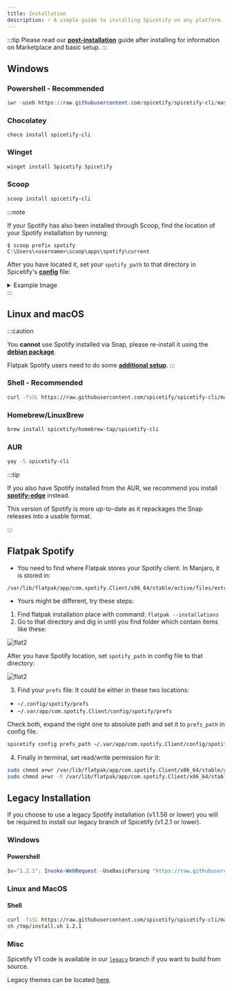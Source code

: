 ```yaml
---
title: Installation
description: ⚡ A simple guide to installing Spicetify on any platform.
---
```


:::tip
Please read our [**post-installation**](./usage.md#post-installation) guide after installing for information on Marketplace and basic setup.
:::

## Windows

### Powershell - Recommended

```powershell
iwr -useb https://raw.githubusercontent.com/spicetify/spicetify-cli/master/install.ps1 | iex
```

### Chocolatey

```
choco install spicetify-cli
```

### Winget

```powershell
winget install Spicetify.Spicetify
```

### Scoop


```powershell
scoop install spicetify-cli
```

:::note

If your Spotify has also been installed through Scoop, find the location of your Spotify installation by running:

```console
$ scoop prefix spotify
C:\Users\<username>\scoop\apps\spotify\current
```

After you have located it, set your `spotify_path` to that directory in Spicetify's [**config**](./customization/config-file) file:

<details>
<summary>Example Image</summary>
<img src="https://user-images.githubusercontent.com/56180050/158084602-99428adf-93bb-4983-968f-14e1f4f5b253.png"></img>
</details>
:::


## Linux and macOS

:::caution

You **cannot** use Spotify installed via Snap, please re-install it using the [**debian package**](https://www.spotify.com/us/download/linux/).

Flatpak Spotify users need to do some [**additional setup**](#flatpak-spotify).
:::

### Shell - Recommended

```bash
curl -fsSL https://raw.githubusercontent.com/spicetify/spicetify-cli/master/install.sh | sh
```

### Homebrew/LinuxBrew

```bash
brew install spicetify/homebrew-tap/spicetify-cli
```

### AUR

```bash
yay -S spicetify-cli
```

:::tip

If you also have Spotify installed from the AUR, we recommend you install [**spotify-edge**](https://aur.archlinux.org/packages/spotify-edge) instead.

This version of Spotify is more up-to-date as it repackages the Snap releases into a usable format.

:::

## Flatpak Spotify

- You need to find where Flatpak stores your Spotify client. In Manjaro, it is stored in:

```
/var/lib/flatpak/app/com.spotify.Client/x86_64/stable/active/files/extra/share/spotify/
```

- Yours might be different, try these steps:

1. Find flatpak installation place with command: `flatpak --installations`
2. Go to that directory and dig in until you find folder which contain items like these:

![flat2](https://user-images.githubusercontent.com/26436809/57563050-81408780-73dc-11e9-92e8-d0cc60502ff3.png)

After you have Spotify location, set `spotify_path` in config file to that directory:

![flat2](https://user-images.githubusercontent.com/26436809/57563057-9ddcbf80-73dc-11e9-82d8-d31cdf7e9cef.png)

3. Find your `prefs` file:
   It could be either in these two locations:

- `~/.config/spotify/prefs`
- `~/.var/app/com.spotify.Client/config/spotify/prefs`

Check both, expand the right one to absolute path and set it to `prefs_path` in config file.

```bash
spicetify config prefs_path ~/.var/app/com.spotify.Client/config/spotify/prefs
```

4. Finally in terminal, set read/write permission for it:

```bash
sudo chmod a+wr /var/lib/flatpak/app/com.spotify.Client/x86_64/stable/active/files/extra/share/spotify
sudo chmod a+wr -R /var/lib/flatpak/app/com.spotify.Client/x86_64/stable/active/files/extra/share/spotify/Apps
```

## Legacy Installation

If you choose to use a legacy Spotify installation (v1.1.56 or lower) you will be required to install our legacy branch of Spicetify (v1.2.1 or lower).

### Windows

#### Powershell
```powershell
$v="1.2.1"; Invoke-WebRequest -UseBasicParsing "https://raw.githubusercontent.com/spicetify/spicetify-cli/master/install.ps1" | Invoke-Expression
```

### Linux and MacOS

#### Shell
```bash
curl -fsSL https://raw.githubusercontent.com/spicetify/spicetify-cli/master/install.sh -o /tmp/install.sh
sh /tmp/install.sh 1.2.1
```

### Misc
Spicetify V1 code is available in our [`legacy`](https://github.com/spicetify/spicetify-cli/tree/legacy) branch if you want to build from source.

Legacy themes can be located [here](https://github.com/spicetify/spicetify-themes/tree/legacy).
